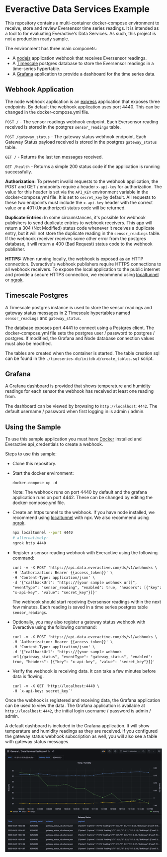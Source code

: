 # Everactive Data Services Example

This repository contains a multi-container docker-compose environment to receive, store and review Eversensor time series readings. It is intended as a tool to for evaluating Everactive's Data Services. As such, this project is not a production ready sample.

The environment has three main componets:

- A [nodejs](https://nodejs.org) application webhook that receives Eversensor readings.
- A [Timescale](https://timescale.com) postgres database to store the Eversensor readings in a time-series hypertable.
- A [Grafana](https://grafana.com) application to provide a dashboard for the time series data.

## Webhook Application

The node webhook application is an [express](https://www.npmjs.com/package/express) application that exposes three endpoints. By default the webhook application uses port 4440. This can be changed in the docker-compose.yml file.

`POST /` - The sensor readings webhook endpoint. Each Eversensor reading received is stored in the postgres `sensor_readings` table.

`POST /gateway_status` - The gateway status webhook endpoint. Each Gateway Status payload received is stored in the postgres `gateway_status` table.

`GET /` - Returns the last ten messages received.

`GET /health` - Returns a simple 200 status code if the application is running successfully.

**Authorization:** To prevent invalid requests to the webhook application, the POST and GET / endpoints require a header `x-api-key` for authorization. The value for this header is set via the `API_KEY` environment variable in the docker-compose.yml file. It is set to `secret_key` by default. All requests to these two endpoints must include the `x-api-key` header with the correct value or a 401 (Unauthorized) status code will be returned.

**Duplicate Entries:** In some circumstances, it's possible for webhook publishers to send duplicate entries to webhook receivers. This app will return a 304 (Not Modified) status code whenever it receives a duplicate entry, but it will not store the duplicate reading in the `sensor_readings` table. If the webhook receiver receives some other error from the postgres database, it will return a 400 (Bad Request) status code to the webhook publisher.

**HTTPS:** When running locally, the webhook is exposed as an HTTP connection. Everactive's webhook publishers require HTTPS connections to all webhook receivers. To expose the local application to the public internet and provide a secure HTTPS connection, we recommend using [localtunnel](https://www.npmjs.com/package/localtunnel) or [ngrok](https://ngrok.com/).

## Timescale Postgres

A Timescale postgres instance is used to store the sensor readings and gateway status messages in 2 Timescale hypertables named `sensor_readings` and `gateway_status`.

The database exposes port 4441 to connect using a Postgres client. The docker-compose.yml file sets the postgres user / password to postgres / postgres. If modified, the Grafana and Node database connection values must also be modified.

The tables are created when the container is started. The table creation sql can be found in the `./timeseries-db/initdb.d/create_tables.sql` script.

## Grafana

A Grafana dashboard is provided that shows temperature and humidity readings for each sensor the webhook has received at least one reading from.

The dashboard can be viewed by browsing to `http://localhost:4442`. The default username / password when first logging in is admin / admin.

## Using the Sample

To use this sample application you must have [Docker](https://docker.com) installed and Everactive api_credentials to create a webhook.

Steps to use this sample:

- Clone this repository.
- Start the docker environment:
  ```
  docker-compose up -d
  ```
  Note: The webhook runs on port 4440 by default and the grafana application runs on port 4442. These can be changed by editing the docker-compose.yml file.
- Create an https tunnel to the webhook. If you have node installed, we recommend using [localtunnel](https://www.npmjs.com/package/localtunnel) with npx. We also recommend using [ngrok](https://ngrok.com/).
  ```sh
  npx localtunnel --port 4440
  # alternatively:
  ngrok http 4440
  ```
- Register a sensor reading webhook with Everactive using the following command:

  ```
  curl -v -X POST 'https://api.data.everactive.com/ds/v1/webhooks \
  -H `Authorization: Bearer {{access_token}}' \
  -H 'Content-Type: application/json' \
  -d '{"callbackUrl": "https://[your sample webhook url]", "eventType": "sensor_reading", "enabled": true, "headers": [{"key": "x-api-key", "value": "secret_key"}]}'
  ```

  The webhook should start receiving Eversensor readings within the next few minutes. Each reading is saved in a time series postgres table `sensor_readings`.

- Optionally, you may also register a gateway status webhook with Everactive using the following command:

  ```
  curl -v -X POST 'https://api.data.everactive.com/ds/v1/webhooks \
  -H `Authorization: Bearer {{access_token}}' \
  -H 'Content-Type: application/json' \
  -d '{"callbackUrl": "https://[your sample webhook url]/gateway_status", "eventType": "gateway_status", "enabled": true, "headers": [{"key": "x-api-key", "value": "secret_key"}]}'
  ```

- Verify the webhook is receiving data. It can take a few minutes before data is flowing.
  ```
  curl -v -X GET 'http://localhost:4440 \
  -H `x-api-key: secret_key`'
  ```

Once the webhook is registered and receiving data, the Grafana application can be used to view the data. The Grafana application is available at `http://localhost:4442`, the initial login username / password is admin / admin.

A default dashboard is included in the Grafana application. It will show temperature and humidity readings as they are received. If you configured the gateway status webhook subscription as well, you will also see a table with gateway status messages.

![Screenshot of Grafana Dashboard showing a temperature data graph and a table of gateway status messages.](./images/grafana-screenshot.png)
